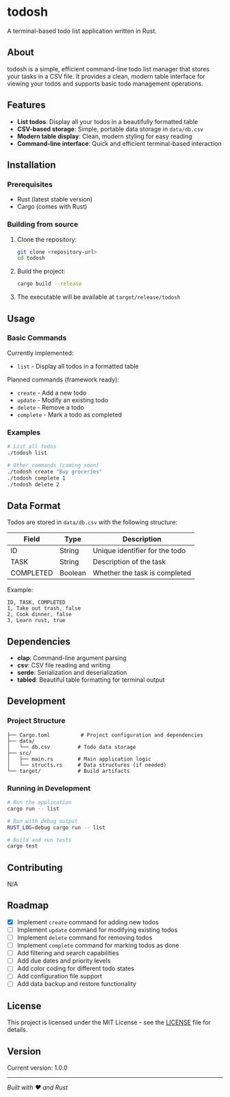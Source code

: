 # todosh

A terminal-based todo list application written in Rust.

## About

todosh is a simple, efficient command-line todo list manager that stores your tasks in a CSV file. It provides a clean, modern table interface for viewing your todos and supports basic todo management operations.

## Features

- **List todos**: Display all your todos in a beautifully formatted table
- **CSV-based storage**: Simple, portable data storage in `data/db.csv`
- **Modern table display**: Clean, modern styling for easy reading
- **Command-line interface**: Quick and efficient terminal-based interaction

## Installation

### Prerequisites

- Rust (latest stable version)
- Cargo (comes with Rust)

### Building from source

1. Clone the repository:
   ```bash
   git clone <repository-url>
   cd todosh
   ```

2. Build the project:
   ```bash
   cargo build --release
   ```

3. The executable will be available at `target/release/todosh`

## Usage

### Basic Commands

Currently implemented:
- `list` - Display all todos in a formatted table

Planned commands (framework ready):
- `create` - Add a new todo
- `update` - Modify an existing todo
- `delete` - Remove a todo
- `complete` - Mark a todo as completed

### Examples

```bash
# List all todos
./todosh list

# Other commands (coming soon)
./todosh create "Buy groceries"
./todosh complete 1
./todosh delete 2
```

## Data Format

Todos are stored in `data/db.csv` with the following structure:

| Field | Type | Description |
|-------|------|-------------|
| ID | String | Unique identifier for the todo |
| TASK | String | Description of the task |
| COMPLETED | Boolean | Whether the task is completed |

Example:
```csv
ID, TASK, COMPLETED
1, Take out trash, false
2, Cook dinner, false
3, Learn rust, true
```

## Dependencies

- **clap**: Command-line argument parsing
- **csv**: CSV file reading and writing
- **serde**: Serialization and deserialization
- **tabled**: Beautiful table formatting for terminal output

## Development

### Project Structure

```
├── Cargo.toml          # Project configuration and dependencies
├── data/
│   └── db.csv         # Todo data storage
├── src/
│   ├── main.rs        # Main application logic
│   └── structs.rs     # Data structures (if needed)
└── target/            # Build artifacts
```

### Running in Development

```bash
# Run the application
cargo run -- list

# Run with debug output
RUST_LOG=debug cargo run -- list

# Build and run tests
cargo test
```

## Contributing

N/A

## Roadmap

- [x] Implement `create` command for adding new todos
- [ ] Implement `update` command for modifying existing todos
- [ ] Implement `delete` command for removing todos
- [ ] Implement `complete` command for marking todos as done
- [ ] Add filtering and search capabilities
- [ ] Add due dates and priority levels
- [ ] Add color coding for different todo states
- [ ] Add configuration file support
- [ ] Add data backup and restore functionality

## License

This project is licensed under the MIT License - see the [LICENSE](LICENSE) file for details.

## Version

Current version: 1.0.0

---

*Built with ❤️ and Rust*
